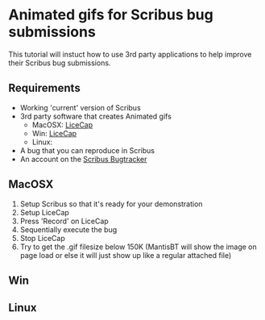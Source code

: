 # Animated gifs for Scribus bug submissions
This tutorial will instuct how to use 3rd party applications to help improve their Scribus bug submissions.

## Requirements
* Working 'current' version of Scribus
* 3rd party software that creates Animated gifs 
  * MacOSX: [LiceCap](http://www.cockos.com/licecap/)
  * Win: [LiceCap](http://www.cockos.com/licecap/)
  * Linux: 
* A bug that you can reproduce in Scribus
* An account on the [Scribus Bugtracker](bugs.scribus.net)

## MacOSX 
1. Setup Scribus so that it's ready for your demonstration
2. Setup LiceCap 
3. Press 'Record' on LiceCap
4. Sequentially execute the bug
5. Stop LiceCap
6. Try to get the .gif filesize below 150K (MantisBT will show the image on page load or else it will just show up like a regular attached file)


## Win


## Linux
